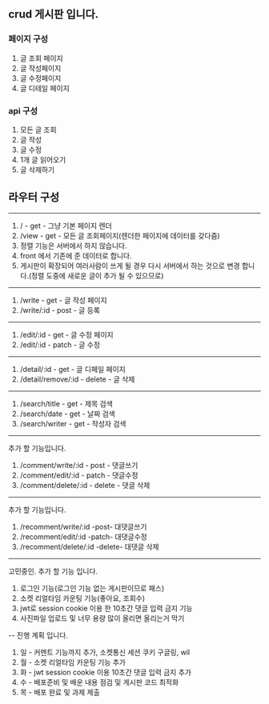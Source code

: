 ## crud 게시판 입니다.

### 페이지 구성

1. 글 조회 페이지
2. 글 작성페이지
3. 글 수정페이지
4. 글 디테일 페이지

### api 구성

1. 모든 글 조회
2. 글 작성
3. 글 수정
4. 1개 글 읽어오기
5. 글 삭제하기

## 라우터 구성

---

1. / - get - 그냥 기본 페이지 렌더
2. /view - get - 모든 글 조회페이지(렌더한 페이지에 데이터를 갖다줌)
3. 정렬 기능은 서버에서 하지 않습니다.
4. front 에서 기존에 준 데이터로 합니다.
5. 게시판이 확장되어 여러사람이 쓰게 될 경우 다시 서버에서 하는 것으로 변경 합니다.(정렬 도중에 새로운 글이 추가 될 수 있으므로)
<!-- 2. /view/title - get - 제목순 정렬
6. /view/createdAt - get - 날짜순 정렬
7. /view/writer - get - 작성자순 정렬 -->

---

1. /write - get - 글 작성 페이지
2. /write/:id - post - 글 등록

---

1. /edit/:id - get - 글 수정 페이지
2. /edit/:id - patch - 글 수정

---

1. /detail/:id - get - 글 디페일 페이지
2. /detail/remove/:id - delete - 글 삭제

---

1. /search/title - get - 제목 검색
2. /search/date - get - 날짜 검색
3. /search/writer - get - 작성자 검색

---

추가 할 기능입니다.

1. /comment/write/:id - post - 댓글쓰기
2. /comment/edit/:id - patch - 댓글수정
3. /comment/delete/:id - delete - 댓글 삭제

---

추가 할 기능입니다.

1. /recomment/write/:id -post- 대댓글쓰기
2. /recomment/edit/:id -patch- 대댓글수정
3. /recomment/delete/:id -delete- 대댓글 삭제

---

고민중인. 추가 할 기능 입니다.

1. 로그인 기능(로그인 기능 없는 게시판이므로 패스)
2. 소켓 리얼타임 카운팅 기능(좋아요, 조회수)
3. jwt로 session cookie 이용 한 10초간 댓글 입력 금지 기능
4. 사진파일 업로드 및 너무 용량 많이 올리면 올리는거 막기

--
진행 계획 입니다.

1. 일 - 커멘트 기능까지 추가, 소켓통신 세션 쿠키 구글링, wil
2. 월 - 소켓 리얼타임 카운팅 기능 추가
3. 화 - jwt session cookie 이용 10초간 댓글 입력 금지 추가
4. 수 - 배포준비 및 배운 내용 점검 및 게시판 코드 최적화
5. 목 - 배포 완료 및 과제 제출
